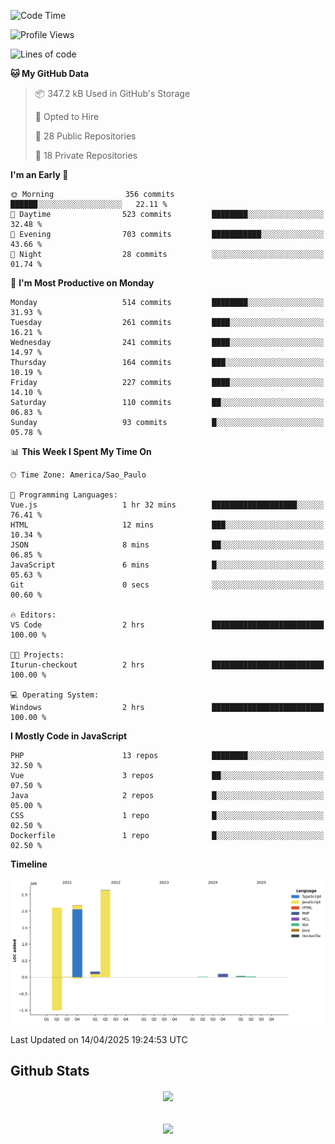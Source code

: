  
<!--START_SECTION:waka-->
![Code Time](http://img.shields.io/badge/Code%20Time-1%2C853%20hrs%2034%20mins-blue)

![Profile Views](http://img.shields.io/badge/Profile%20Views-0-blue)

![Lines of code](https://img.shields.io/badge/From%20Hello%20World%20I%27ve%20Written-7.2%20million%20lines%20of%20code-blue)

**🐱 My GitHub Data** 

> 📦 347.2 kB Used in GitHub's Storage 
 > 
> 💼 Opted to Hire
 > 
> 📜 28 Public Repositories 
 > 
> 🔑 18 Private Repositories 
 > 
**I'm an Early 🐤** 

```text
🌞 Morning                356 commits         ██████░░░░░░░░░░░░░░░░░░░   22.11 % 
🌆 Daytime                523 commits         ████████░░░░░░░░░░░░░░░░░   32.48 % 
🌃 Evening                703 commits         ███████████░░░░░░░░░░░░░░   43.66 % 
🌙 Night                  28 commits          ░░░░░░░░░░░░░░░░░░░░░░░░░   01.74 % 
```
📅 **I'm Most Productive on Monday** 

```text
Monday                   514 commits         ████████░░░░░░░░░░░░░░░░░   31.93 % 
Tuesday                  261 commits         ████░░░░░░░░░░░░░░░░░░░░░   16.21 % 
Wednesday                241 commits         ████░░░░░░░░░░░░░░░░░░░░░   14.97 % 
Thursday                 164 commits         ███░░░░░░░░░░░░░░░░░░░░░░   10.19 % 
Friday                   227 commits         ████░░░░░░░░░░░░░░░░░░░░░   14.10 % 
Saturday                 110 commits         ██░░░░░░░░░░░░░░░░░░░░░░░   06.83 % 
Sunday                   93 commits          █░░░░░░░░░░░░░░░░░░░░░░░░   05.78 % 
```


📊 **This Week I Spent My Time On** 

```text
🕑︎ Time Zone: America/Sao_Paulo

💬 Programming Languages: 
Vue.js                   1 hr 32 mins        ███████████████████░░░░░░   76.41 % 
HTML                     12 mins             ███░░░░░░░░░░░░░░░░░░░░░░   10.34 % 
JSON                     8 mins              ██░░░░░░░░░░░░░░░░░░░░░░░   06.85 % 
JavaScript               6 mins              █░░░░░░░░░░░░░░░░░░░░░░░░   05.63 % 
Git                      0 secs              ░░░░░░░░░░░░░░░░░░░░░░░░░   00.60 % 

🔥 Editors: 
VS Code                  2 hrs               █████████████████████████   100.00 % 

🐱‍💻 Projects: 
Iturun-checkout          2 hrs               █████████████████████████   100.00 % 

💻 Operating System: 
Windows                  2 hrs               █████████████████████████   100.00 % 
```

**I Mostly Code in JavaScript** 

```text
PHP                      13 repos            ████████░░░░░░░░░░░░░░░░░   32.50 % 
Vue                      3 repos             ██░░░░░░░░░░░░░░░░░░░░░░░   07.50 % 
Java                     2 repos             █░░░░░░░░░░░░░░░░░░░░░░░░   05.00 % 
CSS                      1 repo              █░░░░░░░░░░░░░░░░░░░░░░░░   02.50 % 
Dockerfile               1 repo              █░░░░░░░░░░░░░░░░░░░░░░░░   02.50 % 
```



**Timeline**

![Lines of Code chart](https://raw.githubusercontent.com/MaueDev/MaueDev/main/assets/bar_graph.png)


 Last Updated on 14/04/2025 19:24:53 UTC
<!--END_SECTION:waka-->

## Github Stats  
<div align="center"><img src="https://github-readme-stats.vercel.app/api/top-langs/?username=MaueDev&hide_border=true&layout=compact" align="center" /></div>  

<br/>  

<br/>  

<div align="center">
<img src="https://komarev.com/ghpvc/?username=MaueDev&&style=flat-square" align="center" />
</div>  
  
